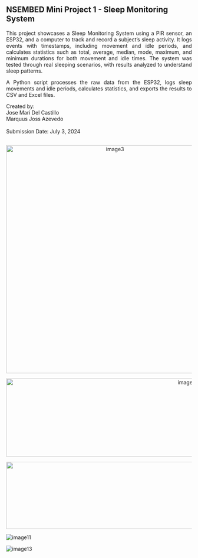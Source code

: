 ## NSEMBED Mini Project 1 - Sleep Monitoring System
<div align="justify">

This project showcases a Sleep Monitoring System using a PIR sensor, an ESP32, and a computer to track and record a subject’s sleep activity. It logs events with timestamps, including movement and idle periods, and calculates statistics such as total, average, median, mode, maximum, and minimum durations for both movement and idle times. The system was tested through real sleeping scenarios, with results analyzed to understand sleep patterns.

A Python script processes the raw data from the ESP32, logs sleep movements and idle periods, calculates statistics, and exports the results to CSV and Excel files.

</div>

Created by:<br> Jose Mari Del Castillo <br>
Marquus Joss Azevedo<br><br>
Submission Date: July 3, 2024
##
<p align="center">
<img width="575" height="618" alt="image3" src="https://github.com/user-attachments/assets/58482c9c-3189-4f6f-9c54-bbc23c892b00" />
</p>

<p align="center">
<img width="965" height="212" alt="image4" src="https://github.com/user-attachments/assets/9da1fb68-e872-4ede-81df-ecb688c30bd8" />
</p>

<p align="center">
<img width="1723" height="182" alt="image5" src="https://github.com/user-attachments/assets/1e7802f0-3317-4130-902a-5984137430be" />
</p>

![image11](https://github.com/user-attachments/assets/ff549c9e-b883-407e-9e56-572e1784762f)

![image13](https://github.com/user-attachments/assets/c6b03986-c32e-4519-810a-ee03b70a1f60)



